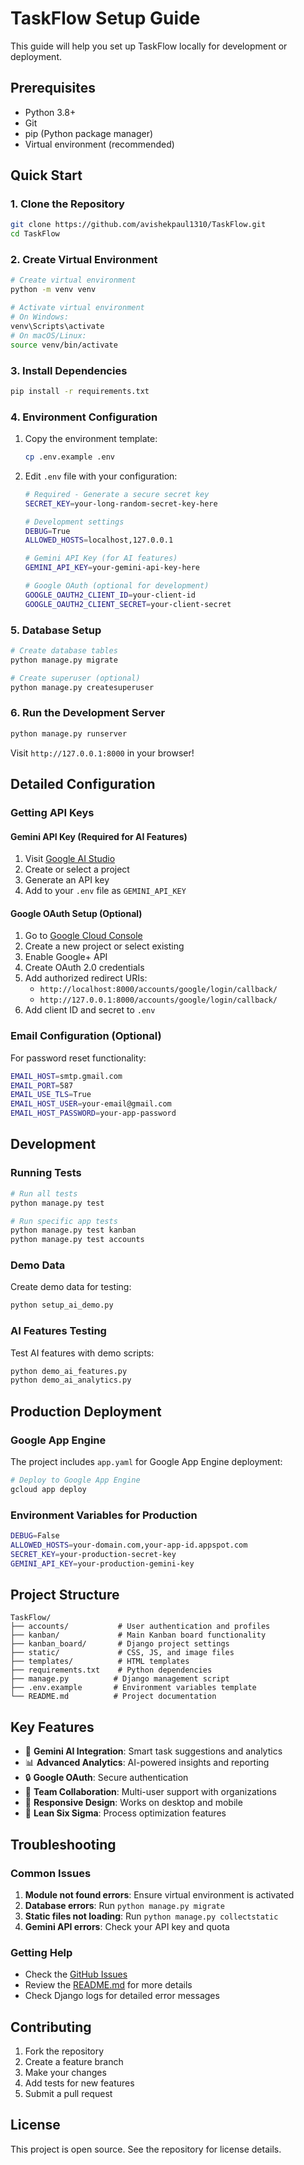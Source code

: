 # TaskFlow Setup Guide

This guide will help you set up TaskFlow locally for development or deployment.

## Prerequisites

- Python 3.8+
- Git
- pip (Python package manager)
- Virtual environment (recommended)

## Quick Start

### 1. Clone the Repository

```bash
git clone https://github.com/avishekpaul1310/TaskFlow.git
cd TaskFlow
```

### 2. Create Virtual Environment

```bash
# Create virtual environment
python -m venv venv

# Activate virtual environment
# On Windows:
venv\Scripts\activate
# On macOS/Linux:
source venv/bin/activate
```

### 3. Install Dependencies

```bash
pip install -r requirements.txt
```

### 4. Environment Configuration

1. Copy the environment template:
   ```bash
   cp .env.example .env
   ```

2. Edit `.env` file with your configuration:
   ```bash
   # Required - Generate a secure secret key
   SECRET_KEY=your-long-random-secret-key-here
   
   # Development settings
   DEBUG=True
   ALLOWED_HOSTS=localhost,127.0.0.1
   
   # Gemini API Key (for AI features)
   GEMINI_API_KEY=your-gemini-api-key-here
   
   # Google OAuth (optional for development)
   GOOGLE_OAUTH2_CLIENT_ID=your-client-id
   GOOGLE_OAUTH2_CLIENT_SECRET=your-client-secret
   ```

### 5. Database Setup

```bash
# Create database tables
python manage.py migrate

# Create superuser (optional)
python manage.py createsuperuser
```

### 6. Run the Development Server

```bash
python manage.py runserver
```

Visit `http://127.0.0.1:8000` in your browser!

## Detailed Configuration

### Getting API Keys

#### Gemini API Key (Required for AI Features)
1. Visit [Google AI Studio](https://aistudio.google.com/)
2. Create or select a project
3. Generate an API key
4. Add to your `.env` file as `GEMINI_API_KEY`

#### Google OAuth Setup (Optional)
1. Go to [Google Cloud Console](https://console.cloud.google.com/)
2. Create a new project or select existing
3. Enable Google+ API
4. Create OAuth 2.0 credentials
5. Add authorized redirect URIs:
   - `http://localhost:8000/accounts/google/login/callback/`
   - `http://127.0.0.1:8000/accounts/google/login/callback/`
6. Add client ID and secret to `.env`

### Email Configuration (Optional)
For password reset functionality:
```bash
EMAIL_HOST=smtp.gmail.com
EMAIL_PORT=587
EMAIL_USE_TLS=True
EMAIL_HOST_USER=your-email@gmail.com
EMAIL_HOST_PASSWORD=your-app-password
```

## Development

### Running Tests
```bash
# Run all tests
python manage.py test

# Run specific app tests
python manage.py test kanban
python manage.py test accounts
```

### Demo Data
Create demo data for testing:
```bash
python setup_ai_demo.py
```

### AI Features Testing
Test AI features with demo scripts:
```bash
python demo_ai_features.py
python demo_ai_analytics.py
```

## Production Deployment

### Google App Engine
The project includes `app.yaml` for Google App Engine deployment:

```bash
# Deploy to Google App Engine
gcloud app deploy
```

### Environment Variables for Production
```bash
DEBUG=False
ALLOWED_HOSTS=your-domain.com,your-app-id.appspot.com
SECRET_KEY=your-production-secret-key
GEMINI_API_KEY=your-production-gemini-key
```

## Project Structure

```
TaskFlow/
├── accounts/           # User authentication and profiles
├── kanban/             # Main Kanban board functionality
├── kanban_board/       # Django project settings
├── static/             # CSS, JS, and image files
├── templates/          # HTML templates
├── requirements.txt    # Python dependencies
├── manage.py          # Django management script
├── .env.example       # Environment variables template
└── README.md          # Project documentation
```

## Key Features

- 🧠 **Gemini AI Integration**: Smart task suggestions and analytics
- 📊 **Advanced Analytics**: AI-powered insights and reporting
- 🔒 **Google OAuth**: Secure authentication
- 👥 **Team Collaboration**: Multi-user support with organizations
- 📱 **Responsive Design**: Works on desktop and mobile
- 🎯 **Lean Six Sigma**: Process optimization features

## Troubleshooting

### Common Issues

1. **Module not found errors**: Ensure virtual environment is activated
2. **Database errors**: Run `python manage.py migrate`
3. **Static files not loading**: Run `python manage.py collectstatic`
4. **Gemini API errors**: Check your API key and quota

### Getting Help

- Check the [GitHub Issues](https://github.com/avishekpaul1310/TaskFlow/issues)
- Review the [README.md](README.md) for more details
- Check Django logs for detailed error messages

## Contributing

1. Fork the repository
2. Create a feature branch
3. Make your changes
4. Add tests for new features
5. Submit a pull request

## License

This project is open source. See the repository for license details.
